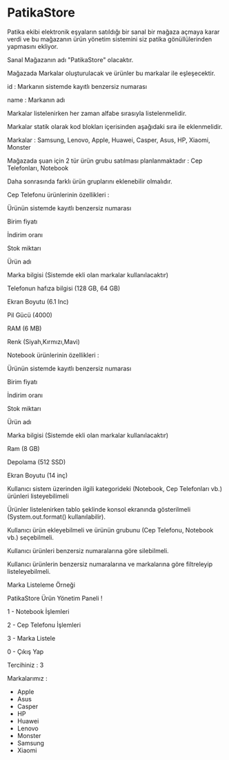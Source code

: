 # PatikaStore

Patika ekibi elektronik eşyaların satıldığı bir sanal bir mağaza açmaya karar verdi ve bu mağazanın ürün yönetim sistemini siz patika gönüllülerinden yapmasını ekliyor.

Sanal Mağazanın adı "PatikaStore" olacaktır.

Mağazada Markalar oluşturulacak ve ürünler bu markalar ile eşleşecektir.

id : Markanın sistemde kayıtlı benzersiz numarası


name : Markanın adı


Markalar listelenirken her zaman alfabe sırasıyla listelenmelidir.


Markalar statik olarak kod blokları içerisinden aşağıdaki sıra ile eklenmelidir.


Markalar : Samsung, Lenovo, Apple, Huawei, Casper, Asus, HP, Xiaomi, Monster


Mağazada şuan için 2 tür ürün grubu satılması planlanmaktadır : Cep Telefonları, Notebook


Daha sonrasında farklı ürün gruplarını eklenebilir olmalıdır.


Cep Telefonu ürünlerinin özellikleri :


Ürünün sistemde kayıtlı benzersiz numarası


Birim fiyatı

İndirim oranı

Stok miktarı

Ürün adı

Marka bilgisi (Sistemde ekli olan markalar kullanılacaktır)

Telefonun hafıza bilgisi (128 GB, 64 GB)

Ekran Boyutu (6.1 Inc)

Pil Gücü (4000)

RAM (6 MB)

Renk (Siyah,Kırmızı,Mavi)


Notebook ürünlerinin özellikleri :


Ürünün sistemde kayıtlı benzersiz numarası

Birim fiyatı

İndirim oranı

Stok miktarı

Ürün adı

Marka bilgisi (Sistemde ekli olan markalar kullanılacaktır)

Ram (8 GB)

Depolama (512 SSD)

Ekran Boyutu (14 inç)

Kullanıcı sistem üzerinden ilgili kategorideki (Notebook, Cep Telefonları vb.) ürünleri listeyebilimeli


Ürünler listelenirken tablo şeklinde konsol ekranında gösterilmeli (System.out.format() kullanılabilir).


Kullanıcı ürün ekleyebilmeli ve ürünün grubunu (Cep Telefonu, Notebook vb.) seçebilmeli.


Kullanıcı ürünleri benzersiz numaralarına göre silebilmeli.


Kullanıcı ürünlerin benzersiz numaralarına ve markalarına göre filtreleyip listeleyebilmeli.



Marka Listeleme Örneği


PatikaStore Ürün Yönetim Paneli !

1 - Notebook İşlemleri

2 - Cep Telefonu İşlemleri

3 - Marka Listele

0 - Çıkış Yap

Tercihiniz : 3



Markalarımız :

- Apple
- Asus
- Casper
- HP
- Huawei
- Lenovo
- Monster
- Samsung
- Xiaomi


